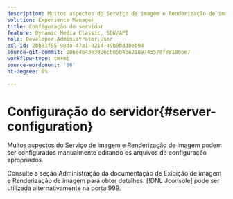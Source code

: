 ```yaml
---
description: Muitos aspectos do Serviço de imagem e Renderização de imagem podem ser configurados manualmente editando os arquivos de configuração apropriados.
solution: Experience Manager
title: Configuração do servidor
feature: Dynamic Media Classic, SDK/API
role: Developer,Administrator,User
exl-id: 2bb81f55-98da-47a1-8214-49b9bd30eb94
source-git-commit: 206e4643e3926cb85b4be2189743578f88180be7
workflow-type: tm+mt
source-wordcount: '66'
ht-degree: 0%

---
```


# Configuração do servidor{#server-configuration}

Muitos aspectos do Serviço de imagem e Renderização de imagem podem ser configurados manualmente editando os arquivos de configuração apropriados.

Consulte a seção Administração da documentação de Exibição de imagem e Renderização de imagem para obter detalhes. [!DNL Jconsole] pode ser utilizada alternativamente na porta 999.
